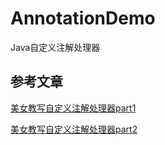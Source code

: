 # AnnotationDemo
Java自定义注解处理器

## 参考文章
[美女教写自定义注解处理器part1](https://medium.com/@emmasuzuki/annotation-processor-101-your-first-custom-annotation-a3db9ae48046)

[美女教写自定义注解处理器part2](https://medium.com/@emmasuzuki/annotation-processor-201-apache-velocity-60cdd017b20e)
